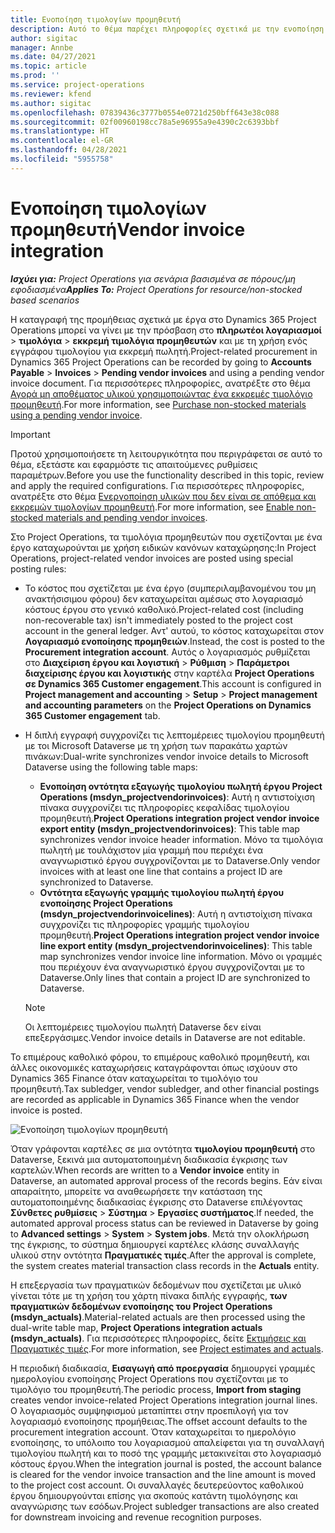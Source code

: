 ```yaml
---
title: Ενοποίηση τιμολογίων προμηθευτή
description: Αυτό το θέμα παρέχει πληροφορίες σχετικά με την ενοποίηση τιμολογίου προμηθευτή στο Project Operations.
author: sigitac
manager: Annbe
ms.date: 04/27/2021
ms.topic: article
ms.prod: ''
ms.service: project-operations
ms.reviewer: kfend
ms.author: sigitac
ms.openlocfilehash: 07839436c3777b0554e0721d250bff643e38c088
ms.sourcegitcommit: 02f00960198cc78a5e96955a9e4390c2c6393bbf
ms.translationtype: HT
ms.contentlocale: el-GR
ms.lasthandoff: 04/28/2021
ms.locfileid: "5955758"
---
```

# <a name="vendor-invoice-integration"></a><span data-ttu-id="75b43-103">Ενοποίηση τιμολογίων προμηθευτή</span><span class="sxs-lookup"><span data-stu-id="75b43-103">Vendor invoice integration</span></span>

<span data-ttu-id="75b43-104">_**Ισχύει για:** Project Operations για σενάρια βασισμένα σε πόρους/μη εφοδιασμένα_</span><span class="sxs-lookup"><span data-stu-id="75b43-104">_**Applies To:** Project Operations for resource/non-stocked based scenarios_</span></span>

<span data-ttu-id="75b43-105">Η καταγραφή της προμήθειας σχετικά με έργα στο Dynamics 365 Project Operations μπορεί να γίνει με την πρόσβαση στο **πληρωτέοι λογαριασμοί** > **τιμολόγια** > **εκκρεμή τιμολόγια προμηθευτών** και με τη χρήση ενός εγγράφου τιμολογίου για εκκρεμή πωλητή.</span><span class="sxs-lookup"><span data-stu-id="75b43-105">Project-related procurement in Dynamics 365 Project Operations can be recorded by going to **Accounts Payable** > **Invoices** > **Pending vendor invoices** and using a pending vendor invoice document.</span></span> <span data-ttu-id="75b43-106">Για περισσότερες πληροφορίες, ανατρέξτε στο θέμα [Αγορά μη αποθέματος υλικού χρησιμοποιώντας ένα εκκρεμές τιμολόγιο προμηθευτή](../procurement/pending-vendor-invoices.md).</span><span class="sxs-lookup"><span data-stu-id="75b43-106">For more information, see [Purchase non-stocked materials using a pending vendor invoice](../procurement/pending-vendor-invoices.md).</span></span>

> [!IMPORTANT]
> <span data-ttu-id="75b43-107">Προτού χρησιμοποιήσετε τη λειτουργικότητα που περιγράφεται σε αυτό το θέμα, εξετάστε και εφαρμόστε τις απαιτούμενες ρυθμίσεις παραμέτρων.</span><span class="sxs-lookup"><span data-stu-id="75b43-107">Before you use the functionality described in this topic, review and apply the required configurations.</span></span> <span data-ttu-id="75b43-108">Για περισσότερες πληροφορίες, ανατρέξτε στο θέμα [Ενεργοποίηση υλικών που δεν είναι σε απόθεμα και εκκρεμών τιμολογίων προμηθευτή](../procurement/configure-materials-nonstocked.md).</span><span class="sxs-lookup"><span data-stu-id="75b43-108">For more information, see [Enable non-stocked materials and pending vendor invoices](../procurement/configure-materials-nonstocked.md).</span></span>

<span data-ttu-id="75b43-109">Στο Project Operations, τα τιμολόγια προμηθευτών που σχετίζονται με ένα έργο καταχωρούνται με χρήση ειδικών κανόνων καταχώρησης:</span><span class="sxs-lookup"><span data-stu-id="75b43-109">In Project Operations, project-related vendor invoices are posted using special posting rules:</span></span>

- <span data-ttu-id="75b43-110">Το κόστος που σχετίζεται με ένα έργο (συμπεριλαμβανομένου του μη ανακτήσισιμου φόρου) δεν καταχωρείται αμέσως στο λογαριασμό κόστους έργου στο γενικό καθολικό.</span><span class="sxs-lookup"><span data-stu-id="75b43-110">Project-related cost (including non-recoverable tax) isn't immediately posted to the project cost account in the general ledger.</span></span> <span data-ttu-id="75b43-111">Αντ' αυτού, το κόστος καταχωρείται στον **Λογαριασμό ενοποίησης προμηθειών**.</span><span class="sxs-lookup"><span data-stu-id="75b43-111">Instead, the cost is posted to the **Procurement integration account**.</span></span> <span data-ttu-id="75b43-112">Αυτός ο λογαριασμός ρυθμίζεται στο **Διαχείριση έργου και λογιστική** > **Ρύθμιση** > **Παράμετροι διαχείρισης έργου και λογιστικής** στην καρτέλα **Project Operations σε Dynamics 365 Customer engagement**.</span><span class="sxs-lookup"><span data-stu-id="75b43-112">This account is configured in **Project management and accounting** > **Setup** > **Project management and accounting parameters** on the **Project Operations on Dynamics 365 Customer engagement** tab.</span></span>
- <span data-ttu-id="75b43-113">Η διπλή εγγραφή συγχρονίζει τις λεπτομέρειες τιμολογίου προμηθευτή με τοι Microsoft Dataverse με τη χρήση των παρακάτω χαρτών πινάκων:</span><span class="sxs-lookup"><span data-stu-id="75b43-113">Dual-write synchronizes vendor invoice details to Microsoft Dataverse using the following table maps:</span></span>

     - <span data-ttu-id="75b43-114">**Ενοποίηση οντότητα εξαγωγής τιμολογίου πωλητή έργου Project Operations (msdyn_projectvendorinvoices)**: Αυτή η αντιστοίχιση πίνακα συγχρονίζει τις πληροφορίες κεφαλίδας τιμολογίου προμηθευτή.</span><span class="sxs-lookup"><span data-stu-id="75b43-114">**Project Operations integration project vendor invoice export entity (msdyn_projectvendorinvoices)**: This table map synchronizes vendor invoice header information.</span></span> <span data-ttu-id="75b43-115">Μόνο τα τιμολόγια πωλητή με τουλάχιστον μία γραμμή που περιέχει ένα αναγνωριστικό έργου συγχρονίζονται με το Dataverse.</span><span class="sxs-lookup"><span data-stu-id="75b43-115">Only vendor invoices with at least one line that contains a project ID are synchronized to Dataverse.</span></span>
     - <span data-ttu-id="75b43-116">**Οντότητα εξαγωγής γραμμής τιμολογίου πωλητή έργου ενοποίησης Project Operations (msdyn_projectvendorinvoicelines)**: Αυτή η αντιστοίχιση πίνακα συγχρονίζει τις πληροφορίες γραμμής τιμολογίου προμηθευτή.</span><span class="sxs-lookup"><span data-stu-id="75b43-116">**Project Operations integration project vendor invoice line export entity (msdyn_projectvendorinvoicelines)**: This table map synchronizes vendor invoice line information.</span></span> <span data-ttu-id="75b43-117">Μόνο οι γραμμές που περιέχουν ένα αναγνωριστικό έργου συγχρονίζονται με το Dataverse.</span><span class="sxs-lookup"><span data-stu-id="75b43-117">Only lines that contain a project ID are synchronized to Dataverse.</span></span>

     > [!NOTE]
     > <span data-ttu-id="75b43-118">Οι λεπτομέρειες τιμολογίου πωλητή Dataverse δεν είναι επεξεργάσιμες.</span><span class="sxs-lookup"><span data-stu-id="75b43-118">Vendor invoice details in Dataverse are not editable.</span></span>

<span data-ttu-id="75b43-119">Το επιμέρους καθολικό φόρου, το επιμέρους καθολικό προμηθευτή, και άλλες οικονομικές καταχωρήσεις καταγράφονται όπως ισχύουν στο Dynamics 365 Finance όταν καταχωρείται το τιμολόγιο του προμηθευτή.</span><span class="sxs-lookup"><span data-stu-id="75b43-119">Tax subledger, vendor subledger, and other financial postings are recorded as applicable in Dynamics 365 Finance when the vendor invoice is posted.</span></span>

![Ενοποίηση τιμολογίων προμηθευτή](media/DW7VendorInvoice.png)

<span data-ttu-id="75b43-121">Όταν γράφονται καρτέλες σε μια οντότητα **τιμολογίου προμηθευτή** στο Dataverse, ξεκινά μια αυτοματοποιημένη διαδικασία έγκρισης των καρτελών.</span><span class="sxs-lookup"><span data-stu-id="75b43-121">When records are written to a **Vendor invoice** entity in Dataverse, an automated approval process of the records begins.</span></span> <span data-ttu-id="75b43-122">Εάν είναι απαραίτητο, μπορείτε να αναθεωρήσετε την κατάσταση της αυτοματοποιημένης διαδικασίας έγκρισης στο Dataverse επιλέγοντας **Σύνθετες ρυθμίσεις** > **Σύστημα** > **Εργασίες συστήματος**.</span><span class="sxs-lookup"><span data-stu-id="75b43-122">If needed, the automated approval process status can be reviewed in Dataverse by going to **Advanced settings** > **System** > **System jobs**.</span></span> <span data-ttu-id="75b43-123">Μετά την ολοκλήρωση της έγκρισης, το σύστημα δημιουργεί καρτέλες κλάσης συναλλαγής υλικού στην οντότητα **Πραγματικές τιμές**.</span><span class="sxs-lookup"><span data-stu-id="75b43-123">After the approval is complete, the system creates material transaction class records in the **Actuals** entity.</span></span>

<span data-ttu-id="75b43-124">Η επεξεργασία των πραγματικών δεδομένων που σχετίζεται με υλικό γίνεται τότε με τη χρήση του χάρτη πίνακα διπλής εγγραφής, **των πραγματικών δεδομένων ενοποίησης του Project Operations (msdyn_actuals)**.</span><span class="sxs-lookup"><span data-stu-id="75b43-124">Material-related actuals are then processed using the dual-write table map, **Project Operations integration actuals (msdyn_actuals)**.</span></span> <span data-ttu-id="75b43-125">Για περισσότερες πληροφορίες, δείτε [Εκτιμήσεις και Πραγματικές τιμές](resource-dual-write-estimates-actuals.md).</span><span class="sxs-lookup"><span data-stu-id="75b43-125">For more information, see [Project estimates and actuals](resource-dual-write-estimates-actuals.md).</span></span>

<span data-ttu-id="75b43-126">Η περιοδική διαδικασία, **Εισαγωγή από προεργασία** δημιουργεί γραμμές ημερολογίου ενοποίησης Project Operations που σχετίζονται με το τιμολόγιο του προμηθευτή.</span><span class="sxs-lookup"><span data-stu-id="75b43-126">The periodic process, **Import from staging** creates vendor invoice-related Project Operations integration journal lines.</span></span> <span data-ttu-id="75b43-127">Ο λογαριασμός συμψηφισμού μεταπίπτει στην προεπιλογή για τον λογαριασμό ενοποίησης προμήθειας.</span><span class="sxs-lookup"><span data-stu-id="75b43-127">The offset account defaults to the procurement integration account.</span></span> <span data-ttu-id="75b43-128">Όταν καταχωρείται το ημερολόγιο ενοποίησης, το υπόλοιπο του λογαριασμού απαλείφεται για τη συναλλαγή τιμολογίου πωλητή και το ποσό της γραμμής μετακινείται στο λογαριασμό κόστους έργου.</span><span class="sxs-lookup"><span data-stu-id="75b43-128">When the integration journal is posted, the account balance is cleared for the vendor invoice transaction and the line amount is moved to the project cost account.</span></span> <span data-ttu-id="75b43-129">Οι συναλλαγές δευτερεύοντος καθολικού έργου δημιουργούνται επίσης για σκοπούς κατάντη τιμολόγησης και αναγνώρισης των εσόδων.</span><span class="sxs-lookup"><span data-stu-id="75b43-129">Project subledger transactions are also created for downstream invoicing and revenue recognition purposes.</span></span>
